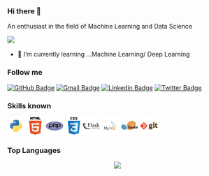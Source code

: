 ### Hi there 👋

An enthusiast in the field of Machine Learning and Data Science

![](https://komarev.com/ghpvc/?username=AniketRele&color=blueviolet&style=plastic&label=PROFILE+VIEWS)

- 🌱 I’m currently learning ...Machine Learning/ Deep Learning


### Follow me

[![GitHub Badge](https://img.shields.io/badge/-24292e?style=flat-circle&labelColor=24292e&logo=github&logoColor=white&link=https://github.com/AniketRele)](https://github.com/AniketRele) [![Gmail Badge](https://img.shields.io/badge/-d54b3d?style=flat-circle&labelColor=d54b3d&logo=gmail&logoColor=white&link=mailto:aniketrele98@gmail.com)](mailto:aniketrele98@gmail.com) [![Linkedin Badge](https://img.shields.io/badge/-blue?style=flat-circle&logo=Linkedin&logoColor=white&link=https://www.linkedin.com/in/aniket-rele-219579189/)](https://www.linkedin.com/in/aniket-rele-219579189/) [![Twitter Badge](https://img.shields.io/badge/-1ca0f1?style=flat-circle&labelColor=1ca0f1&logo=twitter&logoColor=white&link=https://twitter.com/ReleAniket)](https://twitter.com/ReleAniket)


### Skills known

<code><img height="40" src="https://raw.githubusercontent.com/github/explore/80688e429a7d4ef2fca1e82350fe8e3517d3494d/topics/python/python.png" title="python"></code>
<code><img height="40" src="https://raw.githubusercontent.com/github/explore/80688e429a7d4ef2fca1e82350fe8e3517d3494d/topics/html/html.png" title="html"></code>
<code><img height="40" src="https://raw.githubusercontent.com/github/explore/80688e429a7d4ef2fca1e82350fe8e3517d3494d/topics/php/php.png" title="php"></code>
<code><img height="40" src="https://raw.githubusercontent.com/github/explore/80688e429a7d4ef2fca1e82350fe8e3517d3494d/topics/css/css.png" title="css"></code><code><img height="40" src="https://raw.githubusercontent.com/github/explore/80688e429a7d4ef2fca1e82350fe8e3517d3494d/topics/flask/flask.png" title="flask"></code>
<code><img height="40" src="https://raw.githubusercontent.com/github/explore/80688e429a7d4ef2fca1e82350fe8e3517d3494d/topics/mysql/mysql.png" title="mysql"></code>
<code><img height="40" src="https://raw.githubusercontent.com/github/explore/80688e429a7d4ef2fca1e82350fe8e3517d3494d/topics/scikit-learn/scikit-learn.png" title="sklearn"></code>
<code><img height="40" src="https://raw.githubusercontent.com/github/explore/80688e429a7d4ef2fca1e82350fe8e3517d3494d/topics/git/git.png" title="git"></code>


### Top Languages

<p align="center">
<a href = "https://github.com/AniketRele">
  <img src="https://github-readme-stats-aj8vj7k8x.vercel.app/api/top-langs/?username=AniketRele&layout=compact&title_color=ffc857&icon_color=8ac926&text_color=daf7dc&bg_color=151515&card_width=600">
</a>
</p>

